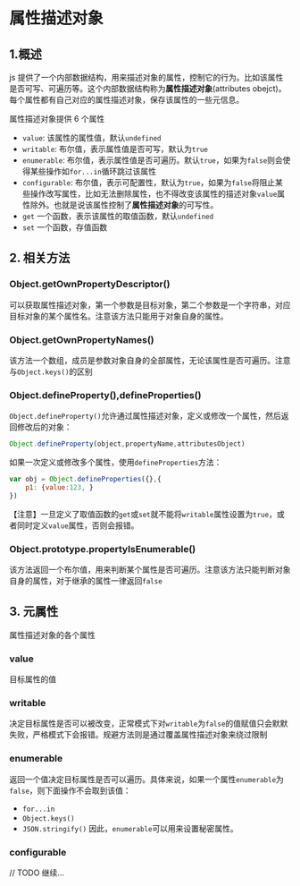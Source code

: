 # 属性描述对象

## 1.概述

js 提供了一个内部数据结构，用来描述对象的属性，控制它的行为。比如该属性是否可写、可遍历等。这个内部数据结构称为**属性描述对象**(attributes obejct)。每个属性都有自己对应的属性描述对象，保存该属性的一些元信息。

属性描述对象提供 6 个属性
- `value`: 该属性的属性值，默认`undefined`
- `writable`: 布尔值，表示属性值是否可写，默认为`true`
- `enumerable`: 布尔值，表示属性值是否可遍历。默认`true`，如果为`false`则会使得某些操作如`for...in`循环跳过该属性
- `configurable`: 布尔值，表示可配置性，默认为`true`，如果为`false`将阻止某些操作改写属性，比如无法删除属性，也不得改变该属性的描述对象`value`属性除外。也就是说该属性控制了**属性描述对象**的可写性。
- `get` 一个函数，表示该属性的取值函数，默认`undefined`
- `set` 一个函数，存值函数

## 2. 相关方法

### Object.getOwnPropertyDescriptor()

可以获取属性描述对象，第一个参数是目标对象，第二个参数是一个字符串，对应目标对象的某个属性名。注意该方法只能用于对象自身的属性。

### Object.getOwnPropertyNames()

该方法一个数组，成员是参数对象自身的全部属性，无论该属性是否可遍历。注意与`Object.keys()`的区别

### Object.defineProperty(),defineProperties()

`Object.defineProperty()`允许通过属性描述对象，定义或修改一个属性，然后返回修改后的对象：
```js
Object.defineProperty(object,propertyName,attributesObject)
```

如果一次定义或修改多个属性，使用`defineProperties`方法：
```js
var obj = Object.defineProperties({},{
    p1: {value:123, }
})
```

【注意】一旦定义了取值函数的`get`或`set`就不能将`writable`属性设置为`true`，或者同时定义`value`属性，否则会报错。

### Object.prototype.propertyIsEnumerable()

该方法返回一个布尔值，用来判断某个属性是否可遍历。注意该方法只能判断对象自身的属性，对于继承的属性一律返回`false`

## 3. 元属性

属性描述对象的各个属性

### value
目标属性的值
### writable
决定目标属性是否可以被改变，正常模式下对`writable`为`false`的值赋值只会默默失败，严格模式下会报错。规避方法则是通过覆盖属性描述对象来绕过限制
### enumerable
返回一个值决定目标属性是否可以遍历。具体来说，如果一个属性`enumerable`为`false`，则下面操作不会取到该值：
- `for...in`
- `Object.keys()`
- `JSON.stringify()`
因此，`enumerable`可以用来设置秘密属性。
### configurable

// TODO 继续...
